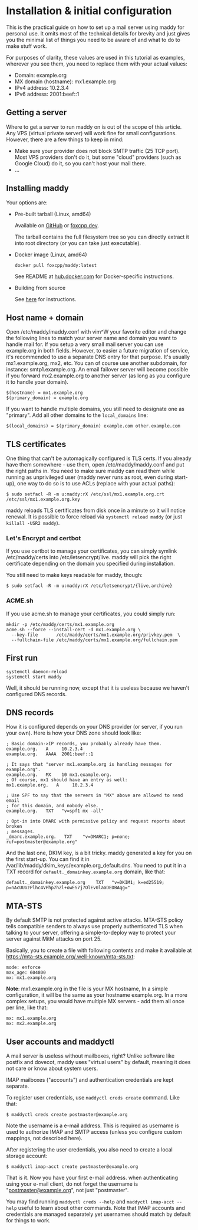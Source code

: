 # Installation & initial configuration

This is the practical guide on how to set up a mail server using maddy for
personal use. It omits most of the technical details for brevity and just gives
you the minimal list of things you need to be aware of and what to do to make
stuff work.

For purposes of clarity, these values are used in this tutorial as examples,
wherever you see them, you need to replace them with your actual values:

- Domain: example.org
- MX domain (hostname): mx1.example.org
- IPv4 address: 10.2.3.4
- IPv6 address: 2001:beef::1

## Getting a server

Where to get a server to run maddy on is out of the scope of this article. Any
VPS (virtual private server) will work fine for small configurations. However,
there are a few things to keep in mind:

- Make sure your provider does not block SMTP traffic (25 TCP port). Most VPS
  providers don't do it, but some "cloud" providers (such as Google Cloud) do
  it, so you can't host your mail there.
- ...

## Installing maddy

Your options are:

* Pre-built tarball (Linux, amd64)

    Available on [GitHub](https://github.com/jmcarbo/maddy/releases) or
    [foxcpp.dev](https://foxcpp.dev/maddy-builds/).

    The tarball contains the full filesystem tree so you can directly
    extract it into root directory (or you can take just executable).

* Docker image (Linux, amd64)

    ```
    docker pull foxcpp/maddy:latest
    ```

    See README at [hub.docker.com](https://hub.docker.com/r/foxcpp/maddy)
    for Docker-specific instructions.

* Building from source

    See [here](../building-from-source) for instructions.

## Host name + domain

Open /etc/maddy/maddy.conf with vim^W your favorite editor and change
the following lines to match your server name and domain you want to handle
mail for.
If you setup a very small mail server you can use example.org in both fields.
However, to easier a future migration of service, it's recommended to use a
separate DNS entry for that purpose. It's usually mx1.example.org, mx2, etc.
You can of course use another subdomain, for instance: smtp1.example.org.
An email failover server will become possible if you forward mx2.example.org
to another server (as long as you configure it to handle your domain).

```
$(hostname) = mx1.example.org
$(primary_domain) = example.org
```

If you want to handle multiple domains, you still need to designate
one as "primary". Add all other domains to the `local_domains` line:

```
$(local_domains) = $(primary_domain) example.com other.example.com
```

## TLS certificates

One thing that can't be automagically configured is TLS certs. If you already
have them somewhere - use them, open /etc/maddy/maddy.conf and put the right
paths in. You need to make sure maddy can read them while running as
unprivileged user (maddy never runs as root, even during start-up), one way to
do so is to use ACLs (replace with your actual paths):
```
$ sudo setfacl -R -m u:maddy:rX /etc/ssl/mx1.example.org.crt /etc/ssl/mx1.example.org.key
```

maddy reloads TLS certificates from disk once in a minute so it will notice
renewal. It is possible to force reload via `systemctl reload maddy` (or just
`killall -USR2 maddy`).

### Let's Encrypt and certbot

If you use certbot to manage your certificates, you can simply symlink
/etc/maddy/certs into /etc/letsencrypt/live. maddy will pick the right
certificate depending on the domain you specified during installation.

You still need to make keys readable for maddy, though:
```
$ sudo setfacl -R -m u:maddy:rX /etc/letsencrypt/{live,archive}
```

### ACME.sh

If you use acme.sh to manage your certificates, you could simply run:

```
mkdir -p /etc/maddy/certs/mx1.example.org
acme.sh --force --install-cert -d mx1.example.org \
  --key-file       /etc/maddy/certs/mx1.example.org/privkey.pem  \
  --fullchain-file /etc/maddy/certs/mx1.example.org/fullchain.pem
```

## First run

```
systemctl daemon-reload
systemctl start maddy
```

Well, it should be running now, except that it is useless because we haven't
configured DNS records.

## DNS records

How it is configured depends on your DNS provider (or server, if you run your
own). Here is how your DNS zone should look like:
```
; Basic domain->IP records, you probably already have them.
example.org.   A     10.2.3.4
example.org.   AAAA  2001:beef::1

; It says that "server mx1.example.org is handling messages for example.org".
example.org.   MX    10 mx1.example.org.
; Of course, mx1 should have an entry as well:
mx1.example.org.   A     10.2.3.4

; Use SPF to say that the servers in "MX" above are allowed to send email
; for this domain, and nobody else.
example.org.   TXT   "v=spf1 mx -all"

; Opt-in into DMARC with permissive policy and request reports about broken
; messages.
_dmarc.example.org.   TXT    "v=DMARC1; p=none; ruf=postmaster@example.org"
```

And the last one, DKIM key, is a bit tricky. maddy generated a key for you on
the first start-up. You can find it in
/var/lib/maddy/dkim_keys/example.org_default.dns. You need to put it in a TXT
record for `default._domainkey.example.org` domain, like that:
```
default._domainkey.example.org    TXT   "v=DKIM1; k=ed25519; p=nAcUUozPlhc4VPhp7hZl+owES7j7OlEv0laaDEDBAqg="
```

## MTA-STS

By default SMTP is not protected against active attacks. MTA-STS policy tells
compatible senders to always use properly authenticated TLS when talking to
your server, offering a simple-to-deploy way to protect your server against
MitM attacks on port 25.

Basically, you to create a file with following contents and make it available
at https://mta-sts.example.org/.well-known/mta-sts.txt:
```
mode: enforce
max_age: 604800
mx: mx1.example.org
```

**Note**: mx1.example.org in the file is your MX hostname, In a simple configuration,
it will be the same as your hostname example.org.
In a more complex setups, you would have multiple MX servers - add them all once
per line, like that:

```
mx: mx1.example.org
mx: mx2.example.org
```

## User accounts and maddyctl

A mail server is useless without mailboxes, right? Unlike software like postfix
and dovecot, maddy uses "virtual users" by default, meaning it does not care or
know about system users.

IMAP mailboxes ("accounts") and authentication credentials are kept separate.

To register user credentials, use `maddyctl creds create` command.
Like that:
```
$ maddyctl creds create postmaster@example.org
```

Note the username is a e-mail address. This is required as username is used to
authorize IMAP and SMTP access (unless you configure custom mappings, not
described here).

After registering the user credentials, you also need to create a local
storage account:
```
$ maddyctl imap-acct create postmaster@example.org
```

That is it. Now you have your first e-mail address. when authenticating using
your e-mail client, do not forget the username is "postmaster@example.org", not
just "postmaster".

You may find running `maddyctl creds --help` and `maddyctl imap-acct --help`
useful to learn about other commands. Note that IMAP accounts and credentials
are managed separately yet usernames should match by default for things to
work.
